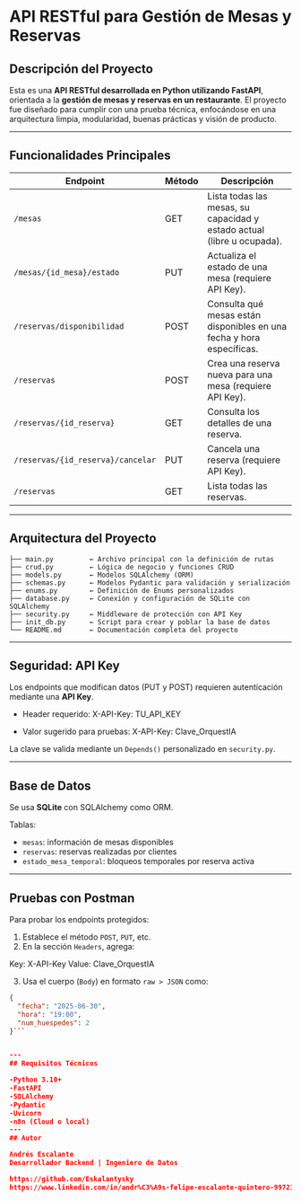 # API RESTful para Gestión de Mesas y Reservas

##  Descripción del Proyecto

Esta es una **API RESTful desarrollada en Python utilizando FastAPI**, orientada a la **gestión de mesas y reservas en un restaurante**. El proyecto fue diseñado para cumplir con una prueba técnica, enfocándose en una arquitectura limpia, modularidad, buenas prácticas y visión de producto.

---

## Funcionalidades Principales

| Endpoint                             | Método | Descripción                                                                 |
|--------------------------------------|--------|-----------------------------------------------------------------------------|
| `/mesas`                             | GET    | Lista todas las mesas, su capacidad y estado actual (libre u ocupada).     |
| `/mesas/{id_mesa}/estado`            | PUT    | Actualiza el estado de una mesa (requiere API Key).                        |
| `/reservas/disponibilidad`          | POST   | Consulta qué mesas están disponibles en una fecha y hora específicas.      |
| `/reservas`                          | POST   | Crea una reserva nueva para una mesa (requiere API Key).                   |
| `/reservas/{id_reserva}`            | GET    | Consulta los detalles de una reserva.                                      |
| `/reservas/{id_reserva}/cancelar`   | PUT    | Cancela una reserva (requiere API Key).                                    |
| `/reservas`                          | GET    | Lista todas las reservas.                                                  |

---

## Arquitectura del Proyecto

```
├── main.py         ← Archivo principal con la definición de rutas
├── crud.py         ← Lógica de negocio y funciones CRUD
├── models.py       ← Modelos SQLAlchemy (ORM)
├── schemas.py      ← Modelos Pydantic para validación y serialización
├── enums.py        ← Definición de Enums personalizados
├── database.py     ← Conexión y configuración de SQLite con SQLAlchemy
├── security.py     ← Middleware de protección con API Key
├── init_db.py      ← Script para crear y poblar la base de datos
└── README.md       ← Documentación completa del proyecto
```


---

## Seguridad: API Key

Los endpoints que modifican datos (PUT y POST) requieren autenticación mediante una **API Key**.

- Header requerido:
X-API-Key: TU_API_KEY

- Valor sugerido para pruebas:
X-API-Key: Clave_OrquestIA


La clave se valida mediante un `Depends()` personalizado en `security.py`.

---

## Base de Datos

Se usa **SQLite** con SQLAlchemy como ORM.

Tablas:

- `mesas`: información de mesas disponibles
- `reservas`: reservas realizadas por clientes
- `estado_mesa_temporal`: bloqueos temporales por reserva activa

---

## Pruebas con Postman

Para probar los endpoints protegidos:

1. Establece el método `POST`, `PUT`, etc.
2. En la sección `Headers`, agrega:

Key: X-API-Key
Value: Clave_OrquestIA

3. Usa el cuerpo (`Body`) en formato `raw > JSON` como:

```json
{
  "fecha": "2025-06-30",
  "hora": "19:00",
  "num_huespedes": 2
}```


---
## Requisitos Técnicos

-Python 3.10+
-FastAPI
-SQLAlchemy
-Pydantic
-Uvicorn
-n8n (Cloud o local)
---
## Autor

Andrés Escalante
Desarrollador Backend | Ingeniero de Datos

https://github.com/Eskalantysky
https://www.linkedin.com/in/andr%C3%A9s-felipe-escalante-quintero-99721420b/